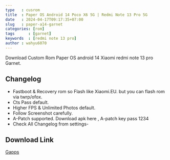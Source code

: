 ```yaml
---
type   : cusrom
title  : Paper OS Android 14 Poco X6 5G | Redmi Note 13 Pro 5G
date   : 2024-04-17T09:17:35+07:00
slug   : paper-a14-garnet
categories: [rom]
tags      : [garnet]
keywords  : [redmi note 13 pro]
author : wahyu6070
---
```


Download Custom Rom Paper OS android 14 Xiaomi redmi note 13 pro Garnet.

## Changelog
- Fastboot & Recovery rom so Flash like Xiaomi.EU. but you can flash rom via twrp/ofox.
- Cts Pass default. 
- Higher FPS & Unlimited Photos default.
- Follow Screenshot carefully.
- A-Patch supported. Download apk here , A-patch key pass 1234
- Check All Changelog from settings-


## Download Link
[Gapps](https://drive.google.com/file/d/1hIP-jRzTUJI-x7EGq-YTBaAoDvTemMSs/view?usp=sharing)

